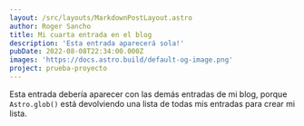 ```yaml
---
layout: /src/layouts/MarkdownPostLayout.astro
author: Roger Sancho
title: Mi cuarta entrada en el blog
description: 'Esta entrada aparecerá sola!'
pubDate: 2022-08-08T22:34:00.000Z
images: 'https://docs.astro.build/default-og-image.png'
project: prueba-proyecto
---
```


Esta entrada debería aparecer con las demás entradas de mi blog, porque `Astro.glob()` está devolviendo una lista de todas mis entradas para crear mi lista.
